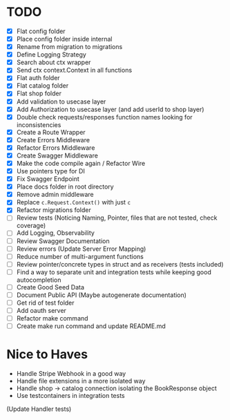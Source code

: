 # TODO

* [x] Flat config folder
* [x] Place config folder inside internal
* [x] Rename from migration to migrations
* [x] Define Logging Strategy
* [x] Search about ctx wrapper
* [x] Send ctx context.Context in all functions
* [x] Flat auth folder
* [x] Flat catalog folder
* [x] Flat shop folder
* [x] Add validation to usecase layer
* [x] Add Authorization to usecase layer (and add userId to shop layer)
* [x] Double check requests/responses function names looking for inconsistencies
* [x] Create a Route Wrapper
* [x] Create Errors Middleware
* [x] Refactor Errors Middleware
* [x] Create Swagger Middleware
* [x] Make the code compile again / Refactor Wire
* [x] Use pointers type for DI
* [x] Fix Swagger Endpoint
* [x] Place docs folder in root directory
* [x] Remove admin middleware
* [x] Replace `c.Request.Context()` with just `c`
* [x] Refactor migrations folder
* [ ] Review tests (Noticing Naming, Pointer, files that are not tested, check coverage)
* [ ] Add Logging, Observability
* [ ] Review Swagger Documentation
* [ ] Review errors (Update Server Error Mapping)
* [ ] Reduce number of multi-argument functions
* [ ] Review pointer/concrete types in struct and as receivers (tests included)
* [ ] Find a way to separate unit and integration tests while keeping good autocompletion
* [ ] Create Good Seed Data
* [ ] Document Public API (Maybe autogenerate documentation)
* [ ] Get rid of test folder
* [ ] Add oauth server
* [ ] Refactor make command
* [ ] Create make run command and update README.md

# Nice to Haves
* Handle Stripe Webhook in a good way
* Handle file extensions in a more isolated way
* Handle shop -> catalog connection isolating the BookResponse object
* Use testcontainers in integration tests

(Update Handler tests)